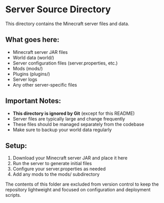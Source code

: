 # Server Source Directory

This directory contains the Minecraft server files and data.

## What goes here:
- Minecraft server JAR files
- World data (world/)
- Server configuration files (server.properties, etc.)
- Mods (mods/)
- Plugins (plugins/)
- Server logs
- Any other server-specific files

## Important Notes:
- **This directory is ignored by Git** (except for this README)
- Server files are typically large and change frequently
- These files should be managed separately from the codebase
- Make sure to backup your world data regularly

## Setup:
1. Download your Minecraft server JAR and place it here
2. Run the server to generate initial files
3. Configure your server.properties as needed
4. Add any mods to the mods/ subdirectory

The contents of this folder are excluded from version control to keep the repository lightweight and focused on configuration and deployment scripts.
